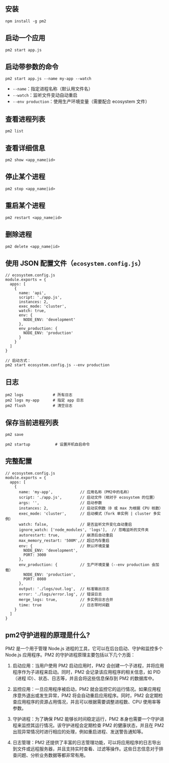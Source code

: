 
## 安装

```
npm install -g pm2
```

## 启动一个应用

```
pm2 start app.js
```

## 启动带参数的命令

```
pm2 start app.js --name my-app --watch
```

- `--name`：指定进程名称（默认用文件名）
- `--watch`：监听文件变动自动重启
- `--env production`：使用生产环境变量（需要配合 ecosystem 文件）

## 查看进程列表

```
pm2 list
```

## 查看详细信息

```
pm2 show <app_name|id>
```

## 停止某个进程

```
pm2 stop <app_name|id>
```

## 重启某个进程

```
pm2 restart <app_name|id>
```

## 删除进程

```
pm2 delete <app_name|id>
```

## 使用 JSON 配置文件（`ecosystem.config.js`）

```
// ecosystem.config.js
module.exports = {
  apps: [
    {
      name: 'api',
      script: './app.js',
      instances: 2,
      exec_mode: 'cluster',
      watch: true,
      env: {
        NODE_ENV: 'development'
      },
      env_production: {
        NODE_ENV: 'production'
      }
    }
  ]
}

// 启动方式：
pm2 start ecosystem.config.js --env production

```

## 日志

```
pm2 logs             # 所有日志
pm2 logs my-app      # 指定 app 日志
pm2 flush            # 清空日志
```

## 保存当前进程列表

```
pm2 save

pm2 startup           # 设置开机自启命令
```

## 完整配置

```
// ecosystem.config.js
module.exports = {
  apps: [
    {
      name: 'my-app',            // 应用名称（PM2中的名称）
      script: './app.js',        // 启动文件（相对于 ecosystem 的位置）
      args: '',                  // 启动参数
      instances: 2,              // 启动实例数（0 或 max 为根据 CPU 核数）
      exec_mode: 'cluster',      // 启动模式（fork 单实例 | cluster 多实例）
      watch: false,              // 是否监听文件变化自动重启
      ignore_watch: ['node_modules', 'logs'],  // 忽略监听的文件夹
      autorestart: true,         // 崩溃后自动重启
      max_memory_restart: '500M',// 超过内存重启
      env: {                     // 默认环境变量
        NODE_ENV: 'development',
        PORT: 3000
      },
      env_production: {          // 生产环境变量（--env production 会加载）
        NODE_ENV: 'production',
        PORT: 8080
      },
      output: './logs/out.log',  // 标准输出日志
      error: './logs/error.log', // 错误日志
      merge_logs: true,          // 多实例日志合并
      time: true                 // 日志带时间戳
    }
  ]
}
```

## pm2守护进程的原理是什么?

PM2 是一个用于管理 Node.js 进程的工具，它可以在后台启动、守护和监控多个 Node.js 应用程序。PM2 的守护进程原理主要包括以下几个方面：

1. 启动应用：当用户使用 PM2 启动应用时，PM2 会创建一个子进程，并将应用程序作为子进程来启动。同时，PM2 会记录该应用程序的相关信息，如 PID（进程 ID）、状态、日志等，并且会将这些信息保存到 PM2 的数据库中。
    
2. 监控应用：一旦应用程序被启动，PM2 就会监控它的运行情况。如果应用程序意外退出或发生异常，PM2 将会自动重启应用程序。同时，PM2 会定期检查应用程序的资源占用情况，并且可以根据需要调整进程数、CPU 使用率等参数。
    
3. 守护进程：为了确保 PM2 能够长时间稳定运行，PM2 本身也需要一个守护进程来监控其运行情况。该守护进程会定期检查 PM2 的健康状态，并且在 PM2 出现异常情况时进行相应的处理，例如重启进程、发送警告通知等。
    
4. 日志管理：PM2 还提供了丰富的日志管理功能，可以将应用程序的日志导出到文件或远程服务器，并且支持实时查看、过滤等操作。这些日志信息对于排查问题、分析业务数据等都非常有用。
